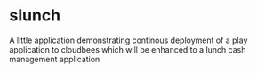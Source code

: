 slunch
======

A little application demonstrating continous deployment of a play application to cloudbees which will be enhanced to a lunch cash management application
